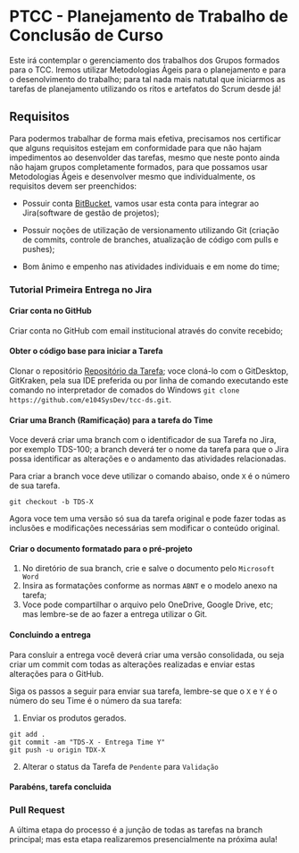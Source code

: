 # PTCC - Planejamento de Trabalho de Conclusão de Curso

Este irá contemplar o gerenciamento dos trabalhos dos Grupos formados para o TCC.
Iremos utilizar Metodologias Ágeis para o planejamento e para o desenolvimento do trabalho; para tal nada mais natutal que iniciarmos as tarefas de planejamento utilizando os ritos e artefatos do Scrum desde já!

## Requisitos

Para podermos trabalhar de forma mais efetiva, precisamos nos certificar que alguns requisitos estejam em conformidade para que não hajam impedimentos ao desenvolder das tarefas, mesmo que neste ponto ainda não hajam grupos completamente formados, para que possamos usar Metodologias Ágeis e desenvolver mesmo que individualmente, os requisitos devem ser preenchidos:

* Possuir conta [BitBucket](https://bitbucket.org), vamos usar esta conta para integrar ao Jira(software de gestão de projetos);

* Possuir noções de utilização de versionamento utilizando Git (criação de commits, controle de branches, atualização de código com pulls e pushes);

* Bom ânimo e empenho nas atividades individuais e em nome do time;

### Tutorial Primeira Entrega no Jira

#### Criar conta no GitHub

Criar conta no GitHub com email institucional através do convite recebido;

#### Obter o código base para iniciar a Tarefa

Clonar o repositório [Repositório da Tarefa](https://github.com/e104SysDev/tcc-ds); voce cloná-lo com o GitDesktop, GitKraken, pela sua IDE preferida ou por linha de comando executando este comando no interpretador de comados do Windows `git clone https://github.com/e104SysDev/tcc-ds.git`. 

#### Criar uma Branch (Ramificação) para a tarefa do Time

Voce deverá criar uma branch com o identificador de sua Tarefa no Jira, por exemplo TDS-100; a branch deverá ter o nome da tarefa para que o Jira possa identificar as alterações e o andamento das atividades relacionadas.

Para criar a branch voce deve utilizar o comando abaiso, onde `X` é o número de sua tarefa.

```shell
git checkout -b TDS-X
```

Agora voce tem uma versão só sua da tarefa original e pode fazer todas as inclusões e modificações necessárias sem modificar o conteúdo original.

#### Criar o documento formatado para o pré-projeto

1. No diretório de sua branch, crie e salve o documento pelo `Microsoft Word`
2. Insira as formatações conforme as normas `ABNT` e o modelo anexo na tarefa;
3. Voce pode compartilhar o arquivo pelo OneDrive, Google Drive, etc; mas lembre-se de ao fazer a entrega utilizar o Git.


#### Concluindo a entrega

Para consluir a entrega você deverá criar uma versão consolidada, ou seja criar um commit com todas as alterações realizadas e enviar estas alterações para o GitHub.

Siga os passos a seguir para enviar sua tarefa, lembre-se que o `X` e `Y` é o número do seu Time é o número da sua tarefa:

1. Enviar os produtos gerados.

```shell
git add .
git commit -am "TDS-X - Entrega Time Y"
git push -u origin TDX-X
```

2. Alterar o status da Tarefa de `Pendente` para `Validação`

#### Parabéns, tarefa concluida

### Pull Request

A última etapa do processo é a junção de todas as tarefas na branch principal; mas esta etapa realizaremos presencialmente na próxima aula!



